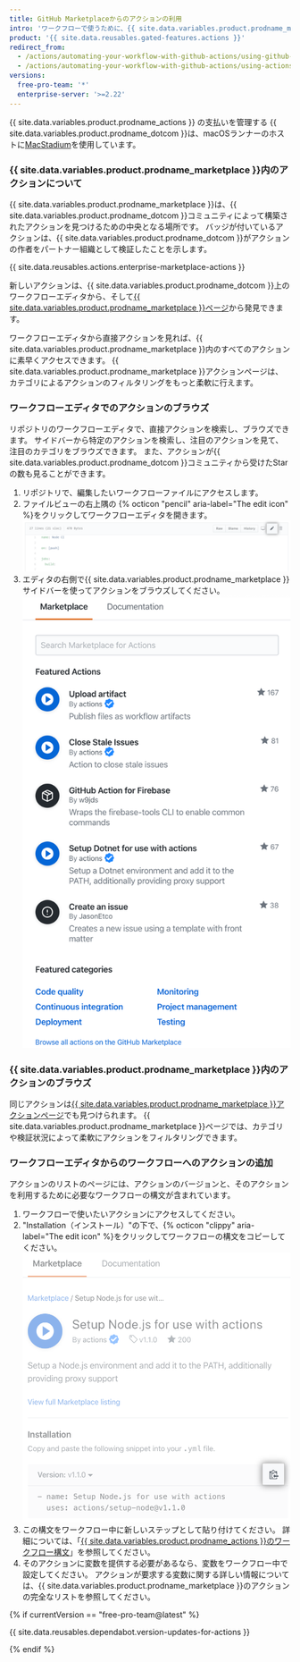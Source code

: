```yaml
---
title: GitHub Marketplaceからのアクションの利用
intro: 'ワークフローで使うために、{{ site.data.variables.product.prodname_marketplace }}内のアクションをブラウズし、検索できます。'
product: '{{ site.data.reusables.gated-features.actions }}'
redirect_from:
  - /actions/automating-your-workflow-with-github-actions/using-github-marketplace-actions
  - /actions/automating-your-workflow-with-github-actions/using-actions-from-github-marketplace-in-your-workflow
versions:
  free-pro-team: '*'
  enterprise-server: '>=2.22'
---
```


{{ site.data.variables.product.prodname_actions }} の支払いを管理する
{{ site.data.variables.product.prodname_dotcom }}は、macOSランナーのホストに[MacStadium](https://www.macstadium.com/)を使用しています。

### {{ site.data.variables.product.prodname_marketplace }}内のアクションについて

{{ site.data.variables.product.prodname_marketplace }}は、{{ site.data.variables.product.prodname_dotcom }}コミュニティによって構築されたアクションを見つけるための中央となる場所です。  バッジが付いているアクションは、{{ site.data.variables.product.prodname_dotcom }}がアクションの作者をパートナー組織として検証したことを示します。

{{ site.data.reusables.actions.enterprise-marketplace-actions }}

新しいアクションは、{{ site.data.variables.product.prodname_dotcom }}上のワークフローエディタから、そして[{{ site.data.variables.product.prodname_marketplace }}ページ](https://github.com/marketplace/actions/)から発見できます。

ワークフローエディタから直接アクションを見れば、{{ site.data.variables.product.prodname_marketplace }}内のすべてのアクションに素早くアクセスできます。 {{ site.data.variables.product.prodname_marketplace }}アクションページは、カテゴリによるアクションのフィルタリングをもっと柔軟に行えます。

### ワークフローエディタでのアクションのブラウズ

リポジトリのワークフローエディタで、直接アクションを検索し、ブラウズできます。 サイドバーから特定のアクションを検索し、注目のアクションを見て、注目のカテゴリをブラウズできます。 また、アクションが{{ site.data.variables.product.prodname_dotcom }}コミュニティから受けたStarの数も見ることができます。

1. リポジトリで、編集したいワークフローファイルにアクセスします。
1. ファイルビューの右上隅の {% octicon "pencil" aria-label="The edit icon" %}をクリックしてワークフローエディタを開きます。 ![ワークフローファイルの編集ボタン](/assets/images/help/repository/actions-edit-workflow-file.png)
1. エディタの右側で{{ site.data.variables.product.prodname_marketplace }}サイドバーを使ってアクションをブラウズしてください。 ![マーケットプレイスのワークフローサイドバー](/assets/images/help/repository/actions-marketplace-sidebar.png)

### {{ site.data.variables.product.prodname_marketplace }}内のアクションのブラウズ

同じアクションは[{{ site.data.variables.product.prodname_marketplace }}アクションページ](https://github.com/marketplace/actions/)でも見つけられます。 {{ site.data.variables.product.prodname_marketplace }}ページでは、カテゴリや検証状況によって柔軟にアクションをフィルタリングできます。

### ワークフローエディタからのワークフローへのアクションの追加

アクションのリストのページには、アクションのバージョンと、そのアクションを利用するために必要なワークフローの構文が含まれています。

1. ワークフローで使いたいアクションにアクセスしてください。
1. "Installation（インストール）"の下で、{% octicon "clippy" aria-label="The edit icon" %}をクリックしてワークフローの構文をコピーしてください。 ![アクションのリストの表示](/assets/images/help/repository/actions-sidebar-detailed-view.png)
1. この構文をワークフロー中に新しいステップとして貼り付けてください。 詳細については、「[{{ site.data.variables.product.prodname_actions }}のワークフロー構文](/actions/automating-your-workflow-with-github-actions/workflow-syntax-for-github-actions#jobsjob_idsteps)」を参照してください。
1. そのアクションに変数を提供する必要があるなら、変数をワークフロー中で設定してください。 アクションが要求する変数に関する詳しい情報については、{{ site.data.variables.product.prodname_marketplace }}のアクションの完全なリストを参照してください。

{% if currentVersion == "free-pro-team@latest" %}

{{ site.data.reusables.dependabot.version-updates-for-actions }}

{% endif %}

